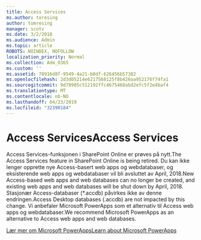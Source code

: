 ```yaml
---
title: Access Services
ms.author: toresing
author: tomresing
manager: scotv
ms.date: 3/2/2018
ms.audience: Admin
ms.topic: article
ROBOTS: NOINDEX, NOFOLLOW
localization_priority: Normal
ms.collection: Adm_O365
ms.custom: ''
ms.assetid: 78916d8f-9549-4a21-b0df-626456b57382
ms.openlocfilehash: 2d3d05214e6217568125f8b426aa952176f74fa1
ms.sourcegitcommit: 9d78905c512192ffc4675468abd2efc5f2e4baf4
ms.translationtype: MT
ms.contentlocale: nb-NO
ms.lasthandoff: 04/23/2019
ms.locfileid: "32390184"
---
```

# <a name="access-services"></a><span data-ttu-id="7dc71-102">Access Services</span><span class="sxs-lookup"><span data-stu-id="7dc71-102">Access Services</span></span>

<span data-ttu-id="7dc71-103">Access Services-funksjonen i SharePoint Online er prøves på nytt.</span><span class="sxs-lookup"><span data-stu-id="7dc71-103">The Access Services feature in SharePoint Online is being retired.</span></span> <span data-ttu-id="7dc71-104">Du kan ikke lenger opprette nye Access-basert web apps og webdatabaser, og eksisterende web apps og webdatabaser vil bli avsluttet av April, 2018.</span><span class="sxs-lookup"><span data-stu-id="7dc71-104">New Access-based web apps and web databases can no longer be created, and existing web apps and web databases will be shut down by April, 2018.</span></span> <span data-ttu-id="7dc71-105">Stasjonær Access-databaser (\*.accdb) påvirkes ikke av denne endringen.</span><span class="sxs-lookup"><span data-stu-id="7dc71-105">Access Desktop databases (.accdb) are not impacted by this change.</span></span> <span data-ttu-id="7dc71-106">Vi anbefaler Microsoft PowerApps som et alternativ til Access web apps og webdatabaser.</span><span class="sxs-lookup"><span data-stu-id="7dc71-106">We recommend Microsoft PowerApps as an alternative to Access web apps and web databases.</span></span> 
  
[<span data-ttu-id="7dc71-107">Lær mer om Microsoft PowerApps</span><span class="sxs-lookup"><span data-stu-id="7dc71-107">Learn about Microsoft PowerApps</span></span>](https://powerapps.microsoft.com/)
  

